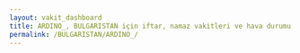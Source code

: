 ```yaml
---
layout: vakit_dashboard
title: ARDINO_, BULGARISTAN için iftar, namaz vakitleri ve hava durumu - ilçe/eyalet seç
permalink: /BULGARISTAN/ARDINO_/
---
```


<script type="text/javascript">
  var GLOBAL_COUNTRY = 'BULGARISTAN';
  var GLOBAL_CITY = 'ARDINO_';
  var GLOBAL_STATE = '';
  var lat = 72;
  var lon = 21;
</script>
